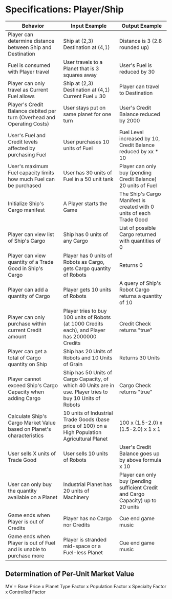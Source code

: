 # Specifications: Player/Ship
| Behavior | Input Example | Output Example |
| --- | --- | --- |
| Player can determine distance between Ship and Destination | Ship at (2,3) Destination at (4,1) | Distance is 3 (2.8 rounded up) |
| Fuel is consumed with Player travel | User travels to a Planet that is 3 squares away | User's Fuel is reduced by 30 |
| Player can only travel as Current Fuel allows | Ship at (2,3) Destination at (4,1) Current Fuel = 30 | Player can travel to Destination |
| Player's Credit Balance debited per turn (Overhead and Operating Costs) | User stays put on same planet for one turn | User's Credit Balance reduced by 2000 |
| User's Fuel and Credit levels affected by purchasing Fuel | User purchases 10 units of Fuel | Fuel Level increased by 10, Credit Balance reduced by xx * 10 |
| User's maximum Fuel capacity limits how much Fuel can be purchased | User has 30 units of Fuel in a 50 unit tank | Player can only buy (pending Credit Balance) 20 units of Fuel |
| Initialize Ship's Cargo manifest | A Player starts the Game | The Ship's Cargo Manifest is created with 0 units of each Trade Good |
| Player can view list of Ship's Cargo | Ship has 0 units of any Cargo | List of possible Cargo returned with quantities of 0 |
| Player can view quantity of a Trade Good in Ship's Cargo | Player has 0 units of Robots as Cargo, gets Cargo quantity of Robots | Returns 0 |
| Player can add a quantity of Cargo | Player gets 10 units of Robots | A query of Ship's Robot Cargo returns a quantity of 10 |
| Player can only purchase within current Credit amount | Player tries to buy 100 units of Robots (at 1000 Credits each), and Player has 2000000 Credits | Credit Check returns "true" |
| Player can get a total of Cargo quantity on Ship | Ship has 20 Units of Robots and 10 Units of Grain | Returns 30 Units |
| Player cannot exceed Ship's Cargo Capacity when adding Cargo | Ship has 50 Units of Cargo Capacity, of which 40 Units are in use. Player tries to buy 10 Units of Robots | Cargo Check returns "true" |
| Calculate Ship's Cargo Market Value based on Planet's characteristics | 10 units of Industrial Trade Goods (base price of 100) on a High Population Agricultural Planet | 100 x (1.5-2.0) x (1.5-2.0) x 1 x 1 |
| User sells X units of Trade Good | User sells 10 units of Robots | User's Credit Balance goes up by above formula x 10 |
| User can only buy the quantity available on a Planet | Industrial Planet has 20 units of Machinery | Player can only buy (pending sufficient Credit and Cargo Capacity) up to 20 units |
| Game ends when Player is out of Credits | Player has no Cargo nor Credits | Cue end game music |
| Game ends when Player is out of Fuel and is unable to purchase more | Player is stranded mid-space or a Fuel-less Planet | Cue end game music |

## Determination of Per-Unit Market Value
MV = Base Price x Planet Type Factor x Population Factor x Specialty Factor x Controlled Factor
